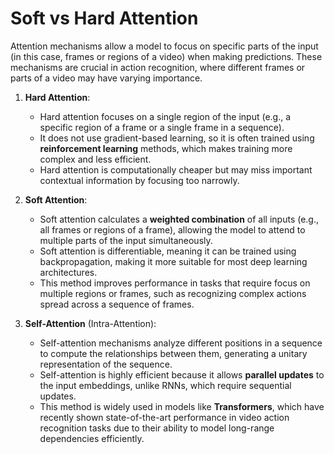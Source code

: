# Soft vs Hard Attention

Attention mechanisms allow a model to focus on specific parts of the input (in this case, frames or regions of a video) when making predictions. These mechanisms are crucial in action recognition, where different frames or parts of a video may have varying importance.

1. **Hard Attention**:
   - Hard attention focuses on a single region of the input (e.g., a specific region of a frame or a single frame in a sequence).
   - It does not use gradient-based learning, so it is often trained using **reinforcement learning** methods, which makes training more complex and less efficient.
   - Hard attention is computationally cheaper but may miss important contextual information by focusing too narrowly.

2. **Soft Attention**:
   - Soft attention calculates a **weighted combination** of all inputs (e.g., all frames or regions of a frame), allowing the model to attend to multiple parts of the input simultaneously.
   - Soft attention is differentiable, meaning it can be trained using backpropagation, making it more suitable for most deep learning architectures.
   - This method improves performance in tasks that require focus on multiple regions or frames, such as recognizing complex actions spread across a sequence of frames.

3. **Self-Attention** (Intra-Attention):
   - Self-attention mechanisms analyze different positions in a sequence to compute the relationships between them, generating a unitary representation of the sequence.
   - Self-attention is highly efficient because it allows **parallel updates** to the input embeddings, unlike RNNs, which require sequential updates.
   - This method is widely used in models like **Transformers**, which have recently shown state-of-the-art performance in video action recognition tasks due to their ability to model long-range dependencies efficiently.
